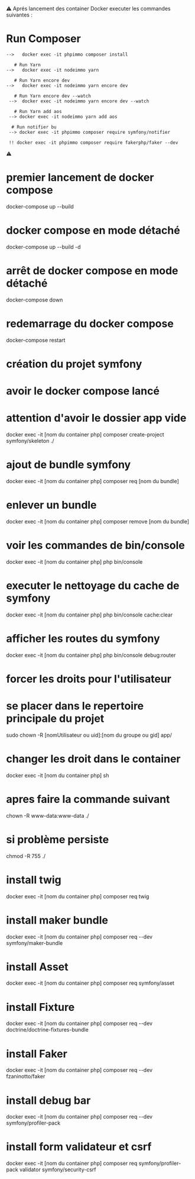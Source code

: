 ⚠️ Aprés lancement des container Docker executer les commandes suivantes :
   # Run Composer
    -->   docker exec -it phpimmo composer install

       # Run Yarn
    -->   docker exec -it nodeimmo yarn

       # Run Yarn encore dev
    -->   docker exec -it nodeimmo yarn encore dev

       # Run Yarn encore dev --watch
     -->  docker exec -it nodeimmo yarn encore dev --watch

       # Run Yarn add aos
     --> docker exec -it nodeimmo yarn add aos

      # Run notifier bu
     --> docker exec -it phpimmo composer require symfony/notifier

     !! docker exec -it phpimmo composer require fakerphp/faker --dev
⚠️

# premier lancement de docker compose
docker-compose up --build
# docker compose en mode détaché
docker-compose up --build -d

# arrêt de docker compose en mode détaché
docker-compose down

# redemarrage du docker compose
docker-compose restart

# création du projet symfony
# avoir le docker compose lancé
# attention d'avoir le dossier app vide
docker exec -it [nom du container php] composer create-project symfony/skeleton ./

# ajout de bundle symfony
docker exec -it [nom du container php] composer req [nom du bundle]

# enlever un bundle
docker exec -it [nom du container php] composer remove [nom du bundle]

# voir les commandes de bin/console
docker exec -it [nom du container php] php bin/console

# executer le nettoyage du cache de symfony
docker exec -it [nom du container php] php bin/console cache:clear

# afficher les routes du symfony
docker exec -it [nom du container php] php bin/console debug:router

# forcer les droits pour l'utilisateur
# se placer dans le repertoire principale du projet
sudo chown -R [nomUtilisateur ou uid]:[nom du groupe ou gid] app/
 # changer les droit dans le container
docker exec -it  [nom du container php] sh
# apres faire la commande suivant
chown -R www-data:www-data ./
# si problème persiste
chmod -R 755 ./

# install  twig
docker exec -it [nom du container php] composer req twig

# install  maker bundle
docker exec -it [nom du container php] composer req --dev symfony/maker-bundle

# install  Asset
docker exec -it [nom du container php] composer req symfony/asset

# install Fixture
docker exec -it [nom du container php] composer req --dev doctrine/doctrine-fixtures-bundle

# install Faker
docker exec -it [nom du container php] composer req --dev fzaninotto/faker

# install debug bar
docker exec -it [nom du container php] composer req --dev symfony/profiler-pack

# install form validateur et csrf 
docker exec -it [nom du container php] composer req symfony/profiler-pack validator symfony/security-csrf
